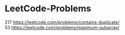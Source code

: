 # LeetCode-Problems
217 https://leetcode.com/problems/contains-duplicate/ <br/>
53 https://leetcode.com/problems/maximum-subarray/
